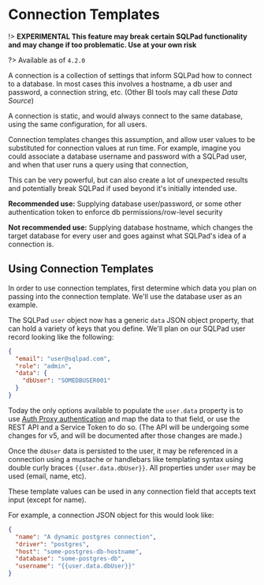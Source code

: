 # Connection Templates

!> **EXPERIMENTAL This feature may break certain SQLPad functionality and may change if too problematic. Use at your own risk**

?> Available as of `4.2.0`

A connection is a collection of settings that inform SQLPad how to connect to a database. In most cases this involves a hostname, a db user and password, a connection string, etc. (Other BI tools may call these _Data Source_)

A connection is static, and would always connect to the same database, using the same configuration, for all users.

Connection templates changes this assumption, and allow user values to be substituted for connection values at run time. For example, imagine you could associate a database username and password with a SQLPad user, and when that user runs a query using that connection,

This can be very powerful, but can also create a lot of unexpected results and potentially break SQLPad if used beyond it's initially intended use.

**Recommended use:** Supplying database user/password, or some other authentication token to enforce db permissions/row-level security

**Not recommended use:** Supplying database hostname, which changes the target database for every user and goes against what SQLPad's idea of a connection is.

## Using Connection Templates

In order to use connection templates, first determine which data you plan on passing into the connection template. We'll use the database user as an example.

The SQLPad `user` object now has a generic `data` JSON object property, that can hold a variety of keys that you define. We'll plan on our SQLPad user record looking like the following:

```json
{
  "email": "user@sqlpad.com",
  "role": "admin",
  "data": {
    "dbUser": "SOMEDBUSER001"
  }
}
```

Today the only options available to populate the `user.data` property is to use [Auth Proxy authentication](https://sqlpad.github.io/sqlpad/#/authentication?id=auth-proxy) and map the data to that field, or use the REST API and a Service Token to do so. (The API will be undergoing some changes for v5, and will be documented after those changes are made.)

Once the `dbUser` data is persisted to the user, it may be referenced in a connection using a mustache or handlebars like templating syntax using double curly braces `{{user.data.dbUser}}`. All properties under `user` may be used (email, name, etc).

These template values can be used in any connection field that accepts text input (except for name).

For example, a connection JSON object for this would look like:

```json
{
  "name": "A dynamic postgres connection",
  "driver": "postgres",
  "host": "some-postgres-db-hostname",
  "database": "some-postgres-db",
  "username": "{{user.data.dbUser}}"
}
```

